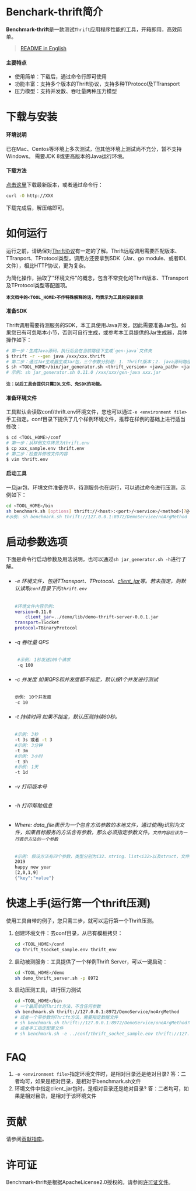 # Benchark-thrift简介
**Benchmark-thrift**是一款测试`Thrift`应用程序性能的工具，开箱即用，高效简单。
> [README in English](README_EN.md)
#### 主要特点
 * 使用简单：下载后，通过命令行即可使用 
 * 功能丰富：支持多个版本的Thrift协议，支持多种TProtocol及TTransport
 * 压力模型：支持并发数、吞吐量两种压力模型  
# 下载与安装
#### 环境说明
已在Mac、Centos等环境上多次测试，但其他环境上测试尚不充分，暂不支持Windows。
需要JDK 8或更高版本的Java运行环境。
#### 下载方法
[点击这里](http://XXX "Download")下载最新版本，或者通过命令行：
     
```bash
curl -O http://XXX
```
下载完成后，解压缩即可。

# 如何运行
运行之前，请确保对[Thrift协议](https://thrift.apache.org/tutorial/)有一定的了解。Thrift远程调用需要匹配版本、TTranport、TProtocol类型，调用方还要拿到SDK（Jar、go module、或者IDL文件），相比HTTP协议，更为复杂。

为简化操作，抽取了"环境文件"的概念，包含不常变化的Thrift版本、TTransport及TProtocol类型等配置项。

**`本文档中的<TOOL_HOME>不作特殊解释的话，均表示为工具的安装目录`**

#### 准备SDK
Thrift调用需要待测服务的SDK，本工具使用Java开发，因此需要准备Jar包。如果您已有可忽略本小节，否则可自行生成，或参考本工具提供的Jar生成器，具体操作如下：

```bash
# 第一步：生成Java源码，执行后会在当前路径下生成`gen-java`文件夹
$ thrift -r --gen java /xxx/xxx.thrift 
# 第二步：通过Jar生成器生成Jar包，三个参数分别是: 1. Thrift版本；2. java源码路径(绝对路径)；3. jar包的位置和名称
$ sh <TOOL_HOME>/bin/jar_generator.sh <thrift_version> <java_path> <jar_path> 
# 示例: sh jar_generator.sh 0.11.0 /xxx/xxx/gen-java xxx.jar
```
**`注：以后工具会提供只需IDL文件、免SDK的功能。`**

#### 准备环境文件
工具默认会读取conf/thrift.env环境文件，您也可以通过`-e <environment file>`手工指定。conf目录下提供了几个样例环境文件，推荐在样例的基础上进行适当修改：
```bash
$ cd <TOOL_HOME>/conf
# 第一步：从样例文件拷贝为thrift.env
$ cp xxx_sample.env thrift.env
# 第二步：检查并修改文件内容
$ vim thrift.env
```

#### 启动工具 
一旦jar包、环境文件准备完毕，待测服务也在运行，可以通过命令进行压测，示例如下：

```bash
cd <TOOL_HOME>/bin
sh benchmark.sh [options] thrift://<host>:<port>/<service>/<method>[?@<data_file>]
#示例: sh benchmark.sh thrift://127.0.0.1:8972/DemoService/noArgMethod
```

# 启动参数选项
下面是命令行启动参数及用法说明，也可以通过`sh jar_generator.sh -h`进行了解。 
 * ###### -e 环境文件，包括TTransport、TProtocol、[client_jar](#准备jar)等。若未指定，则默认读取`conf`目录下的`thrift.env`
    ```bash
    #环境文件内容示例:     
    version=0.11.0  
		client_jar=../demo/lib/demo-thrift-server-0.0.1.jar
    transport=TSocket  
    protocol=TBinaryProtocol 
    ```    
 * ###### -q 吞吐量 QPS 
   ```bash
    #示例: 1秒发送100个请求
    -q 100
    ``` 
 * ###### -c 并发度 如果QPS和并发度都不指定，默认按1个并发进行测试 
    ```bash
    示例: 10个并发度
    -c 10
    ``` 
 * ###### -t 持续时间 如果不指定，默认压测持续60秒。
    ```bash
    #示例: 3秒
    -t 3s 或者 -t 3
    #示例: 3分钟
    -t 3m
    #示例: 3小时
    -t 3h
    #示例: 1天
    -t 1d
    ``` 
 * ###### -v 打印版本号
 * ###### -h 打印帮助信息
 * ###### Where: data_file表示为一个包含方法参数的本地文件，通过使用`@`识别为文件，如果目标服务的方法含有参数，那么必须指定参数文件。`文件内容应该为一行表示方法的一个参数`
    ```bash
    #示例: 假设方法有四个参数，类型分别为i32、string、list<i32>以及struct，文件内容形式应为
    2019
    happy new year
    [2,0,1,9]
    {"key":"value"}
    ```

# 快速上手(运行第一个thrift压测)
使用工具自带的例子，您只需三步，就可以运行第一个Thrift压测。
1. 创建环境文件：去conf目录，从已有模板拷贝：
	```bash
	cd <TOOL_HOME>/conf
	cp thrift_tsocket_sample.env thrift_env
	```
2. 启动被测服务：工具提供了一个样例Thrift Server，可以一键启动： 
	```bash
	cd <TOOL_HOME>/demo
	sh demo_thrift_server.sh -p 8972 
	```
3. 启动压测工具，进行压力测试
	```bash
	cd <TOOL_HOME>/bin
	# 一个最简单的Thrift方法，不含任何参数
	sh benchmark.sh thrift://127.0.0.1:8972/DemoService/noArgMethod
	# 或者一个带参数的Thrift方法，需要指定数据文件
	# sh benchmark.sh thrift://127.0.0.1:8972/DemoService/oneArgMethod?@../demo/data/oneArgMethod.text
	# 或者手工指定配置文件
	# sh benchmark.sh -e ../conf/thrift_socket_sample.env thrift://127.0.0.1:8972/DemoService/noArgMethod
	```

# FAQ
1. `-e <environment file>`指定环境文件时，是相对目录还是绝对目录?
	答：二者均可，如果是相对目录，是相对于benchmark.sh文件
2. 环境文件中指定client_jar包时，是相对目录还是绝对目录?
	答：二者均可，如果是相对目录，是相对于该环境文件

# 贡献

请参阅[贡献指南](CONTRIBUTING.md)。

# 许可证

Benchmark-thrift是根据ApacheLicense2.0授权的。请参阅[许可证文件](LICENSE)。